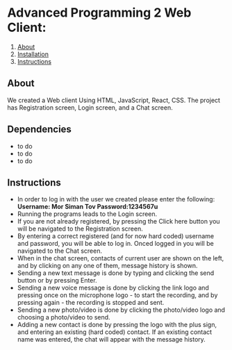 # Advanced Programming 2 Web Client: 


1. [About](#About)
2. [Installation](#Installation)
3. [Instructions](#Instructions)

## About
We created a Web client Using HTML, JavaScript, React, CSS.
The project has Registration screen, Login screen, and a Chat screen.


## Dependencies
* to do
* to do
* to do 


## Instructions
* In order to log in with the user we created please enter the following:
**Username: Mor Siman Tov Password:1234567u**
* Running the programs leads to the Login screen.
* If you are not already registered, by pressing the Click here button you will be navigated to the Registration screen.
* By entering a correct registered (and for now hard coded) username and password, you will be able to log in. Onced logged in you will be navigated to the Chat screen.
* When in the chat screen, contacts of current user are shown on the left, and by clicking on any one of them, message history is shown.
* Sending a new text message is done by typing and clicking the send button or by pressing Enter.
* Sending a new voice message is done by clicking the link logo and pressing once on the microphone logo - to start the recording, and by pressing again - the recording is stopped and sent.
* Sending a new photo/video is done by clicking the photo/video logo and choosing a photo/video to send.
* Adding a new contact is done by pressing the logo with the plus sign, and entering an existing (hard coded) contact. If an existing contact name was entered, the chat will appear with the message history.

